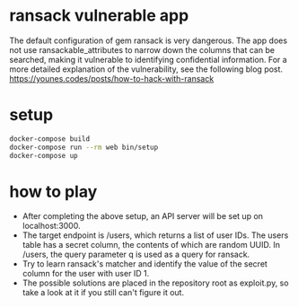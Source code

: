# ransack vulnerable app

The default configuration of gem ransack is very dangerous. The app does not use ransackable_attributes to narrow down the columns that can be searched, making it vulnerable to identifying confidential information. For a more detailed explanation of the vulnerability, see the following blog post.  
https://younes.codes/posts/how-to-hack-with-ransack

# setup

```sh
docker-compose build
docker-compose run --rm web bin/setup
docker-compose up
```

# how to play

- After completing the above setup, an API server will be set up on localhost:3000.
- The target endpoint is /users, which returns a list of user IDs. The users table has a secret column, the contents of which are random UUID. In /users, the query parameter q is used as a query for ransack.
- Try to learn ransack's matcher and identify the value of the secret column for the user with user ID 1.
- The possible solutions are placed in the repository root as exploit.py, so take a look at it if you still can't figure it out.
